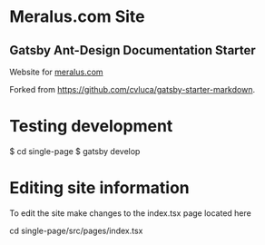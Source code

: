 # Meralus.com Site
## Gatsby Ant-Design Documentation Starter

Website for [meralus.com](https://meralus.com)

Forked from https://github.com/cvluca/gatsby-starter-markdown.

# Testing development
 $ cd single-page
 $ gatsby develop

# Editing site information
 To edit the site make changes to the index.tsx page located here

 cd single-page/src/pages/index.tsx
